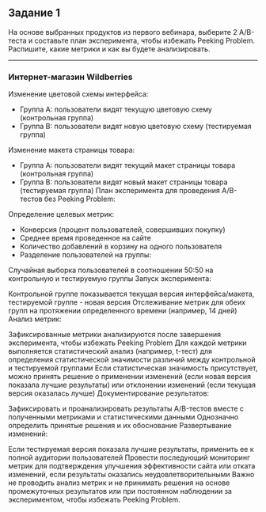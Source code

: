 ## Задание 1
На основе выбранных продуктов из первого вебинара, выберите 2 A/B-теста и составьте план эксперимента, чтобы избежать Peeking Problem. Распишите, какие метрики и как вы будете анализировать.
___
### Интернет-магазин Wildberries
Изменение цветовой схемы интерфейса:
- Группа A: пользователи видят текущую цветовую схему (контрольная группа)
- Группа B: пользователи видят новую цветовую схему (тестируемая группа)

Изменение макета страницы товара:
- Группа A: пользователи видят текущий макет страницы товара (контрольная группа)
- Группа B: пользователи видят новый макет страницы товара (тестируемая группа)
План эксперимента для проведения A/B-тестов без Peeking Problem:

Определение целевых метрик:

- Конверсия (процент пользователей, совершивших покупку)
- Среднее время проведенное на сайте
- Количество добавлений в корзину на одного пользователя
- Разделение пользователей на группы:

Случайная выборка пользователей в соотношении 50:50 на контрольную и тестируемую группы
Запуск эксперимента:

Контрольной группе показывается текущая версия интерфейса/макета, тестируемой группе - новая версия
Отслеживание метрик для обеих групп на протяжении определенного времени (например, 14 дней)
Анализ метрик:

Зафиксированные метрики анализируются после завершения эксперимента, чтобы избежать Peeking Problem
Для каждой метрики выполняется статистический анализ (например, t-тест) для определения статистической значимости различий между контрольной и тестируемой группами
Если статистическая значимость присутствует, можно принять решение о применении изменений (если новая версия показала лучшие результаты) или отклонении изменений (если текущая версия оказалась лучше)
Документирование результатов:

Зафиксировать и проанализировать результаты A/B-тестов вместе с полученными метриками и статистическими данными
Однозначно определить принятые решения и их обоснование
Развертывание изменений:

Если тестируемая версия показала лучшие результаты, применить ее к полной аудитории пользователей
Провести последующий мониторинг метрик для подтверждения улучшения эффективности сайта или отката изменений, если результаты оказались неудовлетворительными
Важно не проводить анализ метрик и не принимать решения на основе промежуточных результатов или при постоянном наблюдении за экспериментом, чтобы избежать Peeking Problem.
